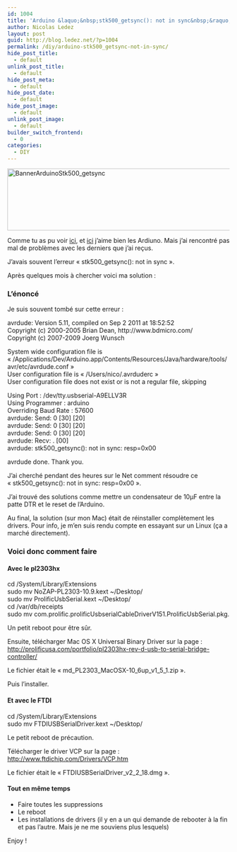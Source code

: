 ```yaml
---
id: 1004
title: 'Arduino &laquo;&nbsp;stk500_getsync(): not in sync&nbsp;&raquo;'
author: Nicolas Ledez
layout: post
guid: http://blog.ledez.net/?p=1004
permalink: /diy/arduino-stk500_getsync-not-in-sync/
hide_post_title:
  - default
unlink_post_title:
  - default
hide_post_meta:
  - default
hide_post_date:
  - default
hide_post_image:
  - default
unlink_post_image:
  - default
builder_switch_frontend:
  - 0
categories:
  - DIY
---
```

[<img class="alignnone size-full wp-image-1019" src="http://blog.ledez.net/wp-content/uploads/2014/05/BannerArduinoStk500_getsync.jpg" alt="BannerArduinoStk500_getsync" width="751" height="140" />][1]

Comme tu as pu voir [ici][2], et [ici][3] j&rsquo;aime bien les Ardiuno. Mais j&rsquo;ai rencontré pas mal de problèmes avec les derniers que j&rsquo;ai reçus.

J&rsquo;avais souvent l&rsquo;erreur &laquo;&nbsp;stk500_getsync(): not in sync&nbsp;&raquo;.

Après quelques mois à chercher voici ma solution :<!--more-->

### L&rsquo;énoncé

Je suis souvent tombé sur cette erreur :

<div class="codecolorer-container text default" style="overflow:auto;white-space:nowrap;">
  <div class="text codecolorer">
    avrdude: Version 5.11, compiled on Sep 2 2011 at 18:52:52<br /> Copyright (c) 2000-2005 Brian Dean, http://www.bdmicro.com/<br /> Copyright (c) 2007-2009 Joerg Wunsch
  </div>
</div>

System wide configuration file is &laquo;&nbsp;/Applications/Dev/Arduino.app/Contents/Resources/Java/hardware/tools/avr/etc/avrdude.conf&nbsp;&raquo;  
User configuration file is &laquo;&nbsp;/Users/nico/.avrduderc&nbsp;&raquo;  
User configuration file does not exist or is not a regular file, skipping

Using Port : /dev/tty.usbserial-A9ELLV3R  
Using Programmer : arduino  
Overriding Baud Rate : 57600  
avrdude: Send: 0 \[30\] \[20\]  
avrdude: Send: 0 \[30\] \[20\]  
avrdude: Send: 0 \[30\] \[20\]  
avrdude: Recv: . [00]  
avrdude: stk500_getsync(): not in sync: resp=0x00

avrdude done. Thank you.

J&rsquo;ai cherché pendant des heures sur le Net comment résoudre ce &laquo;&nbsp;stk500_getsync(): not in sync: resp=0x00&nbsp;&raquo;.

J&rsquo;ai trouvé des solutions comme mettre un condensateur de 10µF entre la patte DTR et le reset de l&rsquo;Arduino.

Au final, la solution (sur mon Mac) était de réinstaller complètement les drivers. Pour info, je m&rsquo;en suis rendu compte en essayant sur un Linux (ça a marché directement).

### Voici donc comment faire

#### Avec le pl2303hx

<div class="codecolorer-container text default" style="overflow:auto;white-space:nowrap;">
  <div class="text codecolorer">
    cd /System/Library/Extensions<br /> sudo mv NoZAP-PL2303-10.9.kext ~/Desktop/<br /> sudo mv ProlificUsbSerial.kext ~/Desktop/<br /> cd /var/db/receipts<br /> sudo mv com.prolific.prolificUsbserialCableDriverV151.ProlificUsbSerial.pkg.bom com.prolific.prolificUsbserialCableDriverV151.ProlificUsbSerial.pkg.plist ~/Desktop/
  </div>
</div>

Un petit reboot pour être sûr.

Ensuite, télécharger Mac OS X Universal Binary Driver sur la page :  
<http://prolificusa.com/portfolio/pl2303hx-rev-d-usb-to-serial-bridge-controller/>

Le fichier était le &laquo;&nbsp;md\_PL2303\_MacOSX-10\_6up\_v1\_5\_1.zip&nbsp;&raquo;.

Puis l&rsquo;installer.

#### Et avec le FTDI

<div class="codecolorer-container text default" style="overflow:auto;white-space:nowrap;">
  <div class="text codecolorer">
    cd /System/Library/Extensions<br /> sudo mv FTDIUSBSerialDriver.kext ~/Desktop/
  </div>
</div>

Le petit reboot de précaution.

Télécharger le driver VCP sur la page :  
<http://www.ftdichip.com/Drivers/VCP.htm>

Le fichier était le &laquo;&nbsp;FTDIUSBSerialDriver\_v2\_2_18.dmg&nbsp;&raquo;.

#### Tout en même temps

  * Faire toutes les suppressions
  * Le reboot
  * Les installations de drivers (il y en a un qui demande de rebooter à la fin et pas l&rsquo;autre. Mais je ne me souviens plus lesquels)

Enjoy !

 [1]: http://blog.ledez.net/wp-content/uploads/2014/05/BannerArduinoStk500_getsync.jpg
 [2]: http://blog.ledez.net/diy/commande-electronique-semaine-1/ "Commande électronique de la semaine #1 – DIY"
 [3]: http://blog.ledez.net/diy/commande-electronique-semaine-2-diy/ "Commande électronique de la semaine #2 – DIY"
